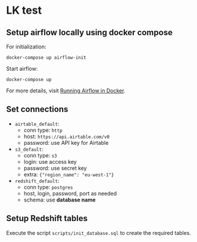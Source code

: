 # LK test

## Setup airflow locally using docker compose

For initialization:

```shell
docker-compose up airflow-init
```

Start airflow:

```shell
docker-compose up
```

For more details, visit [Running Airflow in Docker](https://airflow.apache.org/docs/apache-airflow/stable/start/docker.html).

## Set connections

* `airtable_default`:
  * conn type: `http`
  * host: `https://api.airtable.com/v0`
  * password: use API key for Airtable
* `s3_default`:
  * conn type: `s3`
  * login: use access key
  * password: use secret key
  * extra: `{"region_name": "eu-west-1"}`
* `redshift_default`:
  * conn type: `postgres`
  * host, login, password, port as needed
  * schema: use **database name**

## Setup Redshift tables

Execute the script `scripts/init_database.sql` to create the required tables.
